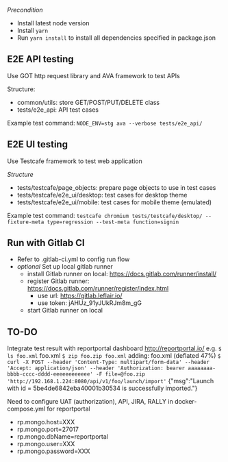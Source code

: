 _Precondition_

-   Install latest node version
-   Install `yarn`
-   Run `yarn install` to install all dependencies specified in package.json

## E2E API testing

Use GOT http request library and AVA framework to test APIs

Structure:

-   common/utils: store GET/POST/PUT/DELETE class
-   tests/e2e_api: API test cases

Example test command: `NODE_ENV=stg ava --verbose tests/e2e_api/`

## E2E UI testing

Use Testcafe framework to test web application

_Structure_

-   tests/testcafe/page_objects: prepare page objects to use in test cases
-   tests/testcafe/e2e_ui/desktop: test cases for desktop theme
-   tests/testcafe/e2e_ui/mobile: test cases for mobile theme (emulated)

Example test command: `testcafe chromium tests/testcafe/desktop/ --fixture-meta type=regression --test-meta function=signin`

## Run with Gitlab CI

-   Refer to .gitlab-ci.yml to config run flow
-   _optional_ Set up local gitlab runner
    -   install Gitlab runner on local: https://docs.gitlab.com/runner/install/
    -   register Gitlab runner: https://docs.gitlab.com/runner/register/index.html
        -   use url: https://gitlab.leflair.io/
        -   use token: jAHUz_91yJUkRJm8m_gG
    -   start Gitlab runner on local

## TO-DO

Integrate test result with reportportal dashboard http://reportportal.io/
e.g. `$ ls foo.xml`
foo.xml
`$ zip foo.zip foo.xml`
adding: foo.xml (deflated 47%)
`$ curl -X POST --header 'Content-Type: multipart/form-data' --header 'Accept: application/json' --header 'Authorization: bearer aaaaaaaa-bbbb-cccc-dddd-eeeeeeeeeeee' -F file=@foo.zip 'http://192.168.1.224:8080/api/v1/foo/launch/import'`
{"msg":"Launch with id = 5be4de6842eba40001b30534 is successfully imported."}

Need to configure UAT (authorization), API, JIRA, RALLY in docker-compose.yml for reportportal

-   rp.mongo.host=XXX
-   rp.mongo.port=27017
-   rp.mongo.dbName=reportportal
-   rp.mongo.user=XXX
-   rp.mongo.password=XXX
